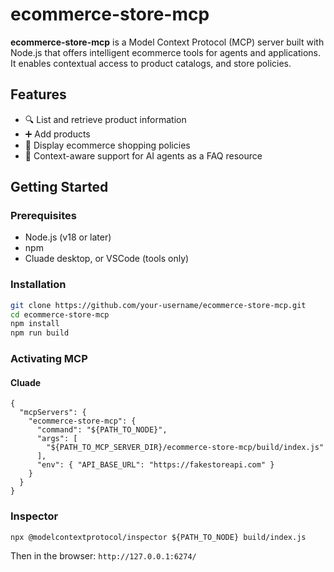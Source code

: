 # ecommerce-store-mcp

**ecommerce-store-mcp** is a Model Context Protocol (MCP) server built with Node.js that offers intelligent ecommerce tools for agents and applications. It enables contextual access to product catalogs, and store policies.

## Features

- 🔍 List and retrieve product information  
- ➕ Add products
- 📄 Display ecommerce shopping policies  
- 🤖 Context-aware support for AI agents as a FAQ resource

## Getting Started

### Prerequisites

- Node.js (v18 or later)
- npm
- Cluade desktop, or VSCode (tools only)

### Installation

```bash
git clone https://github.com/your-username/ecommerce-store-mcp.git
cd ecommerce-store-mcp
npm install
npm run build
```

### Activating MCP

#### Cluade

```
{
  "mcpServers": {
    "ecommerce-store-mcp": {
      "command": "${PATH_TO_NODE}",
      "args": [
        "${PATH_TO_MCP_SERVER_DIR}/ecommerce-store-mcp/build/index.js"
      ],
      "env": { "API_BASE_URL": "https://fakestoreapi.com" }
    }
  }
}
```

### Inspector

```
npx @modelcontextprotocol/inspector ${PATH_TO_NODE} build/index.js
```

Then in the browser: `http://127.0.0.1:6274/`